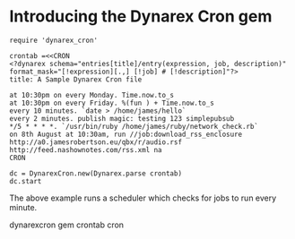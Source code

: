 # Introducing the Dynarex Cron gem

    require 'dynarex_cron'

    crontab =<<CRON
    <?dynarex schema="entries[title]/entry(expression, job, description)" format_mask="[!expression][.,] [!job] # [!description]"?>
    title: A Sample Dynarex Cron file

    at 10:30pm on every Monday. Time.now.to_s
    at 10:30pm on every Friday. %(fun ) + Time.now.to_s
    every 10 minutes. `date > /home/james/hello`
    every 2 minutes. publish magic: testing 123 simplepubsub
    */5 * * * *. `/usr/bin/ruby /home/james/ruby/network_check.rb`
    on 8th August at 10:30am, run //job:download_rss_enclosure http://a0.jamesrobertson.eu/qbx/r/audio.rsf http://feed.nashownotes.com/rss.xml na
    CRON

    dc = DynarexCron.new(Dynarex.parse crontab)
    dc.start

The above example runs a scheduler which checks for jobs to run every minute.

dynarexcron gem crontab cron

